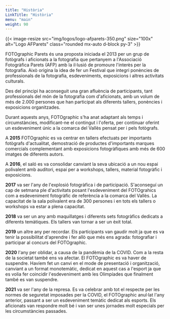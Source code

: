 ```yaml
---
title: "Història"
LinkTitle: "Història"
menu: "main"
weight: 90
---
```


{{< image-resize src="img/logos/logo-afparets-350.png" size="100x" alt="Logo AFParets" class="rounded mx-auto d-block py-3" >}}

FOTOgraphic Parets és una proposta iniciada el 2013 per un grup de fotògrafs i aficionats a la fotografia que pertanyem a l'Associació Fotogràfica Parets (AFP) amb la il·lusió de promoure l'interès per la fotografia. Això origina la idea de fer un Festival que integri ponències de professionals de la fotografia, esdeveniments, exposicions i altres activitats culturals.

Des del principi ha aconseguit una gran afluència de participants, tant professionals del món de la fotografia com d'aficionats, amb un volum de més de 2.000 persones que han participat als diferents tallers, ponències i exposicions organitzades.

Durant aquests anys, FOTOgraphic s'ha anat adaptant als temps i circumstàncies, modificant-ne el contingut i l'oferta, per continuar oferint un esdeveniment únic a la comarca del Vallès pensat per i pels fotògrafs.

A **2015** FOTOgraphic es va centrar en tallers efectuats per importants fotògrafs d'actualitat, demostració de productes d'importants marques comercials complementant amb exposicions fotogràfiques amb més de 600 imatges de diferents autors.

A **2016**, el saló es va consolidar canviant la seva ubicació a un nou espai polivalent amb auditori, espai per a workshops, tallers, material fotogràfic i exposicions.

**2017** va ser l'any de l'explosió fotogràfica i de participació. S'aconseguí un cap de setmana ple d'activitats posant l'esdeveniment del FOTOgrahics com a esdeveniment fotogràfic de referència a la comarca del Vallès. La capacitat de la sala polivalent era de 300 persones i en tots els tallers o workshops va estar a plena capacitat.

**2018** va ser un any amb maquillatges i diferents sets fotogràfics dedicats a diferents temàtiques. Els tallers van tornar a ser un èxit total.

**2019** un altre any per recordar. Els participants van gaudir molt ja que es va tenir la possibilitat d'aprendre i fer allò que més ens agrada: fotografiar i participar al concurs del FOTOgraphic.

**2020** l'any per oblidar, a causa de la pandèmia de la COVID. Com a la resta de la societat també ens va afectar. El FOTOgraphic es va haver de suspendre. Havíem fet un canvi en el mode de presentació i organització, canviant a un format monotemàtic, dedicat en aquest cas a l'esport ja que es volia fer coincidir l'esdeveniment amb les Olimpíades que finalment també es van suspendre.

**2021** va ser l'any de la represa. Es va celebrar amb tot el respecte per les normes de seguretat imposades per la COVID, el FOTOgraphic anul·lat l'any anterior, passant a ser un esdeveniment temàtic dedicat als esports. Els aficionats van respondre molt bé i van ser unes jornades molt especials per les circumstàncies passades.

